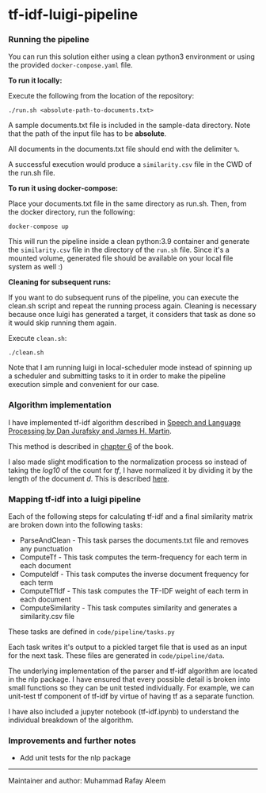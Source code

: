 # tf-idf-luigi-pipeline

### Running the pipeline
You can run this solution either using a clean python3 environment or using the provided `docker-compose.yaml` file.

**To run it locally:**

Execute the following from the location of the repository:
```
./run.sh <absolute-path-to-documents.txt>
```

A sample documents.txt file is included in the sample-data directory. Note that the path of the input file has to be **absolute**.

All documents in the documents.txt file should end with the delimiter `%`.

A successful execution would produce a `similarity.csv` file in the CWD of the run.sh file.

**To run it using docker-compose:**

Place your documents.txt file in the same directory as run.sh. Then, from the docker directory, run the following:
```
docker-compose up
```
This will run the pipeline inside a clean python:3.9 container and generate the `similarity.csv` file in the directory of the `run.sh` file. Since it's a mounted volume, generated file should be available on your local file system as well :)


**Cleaning for subsequent runs:**

If you want to do subsequent runs of the pipeline, you can execute the clean.sh script and repeat the running process again. Cleaning is necessary because once luigi has generated a target, it considers that task as done so it would skip running them again.

Execute `clean.sh`:
```
./clean.sh
```

Note that I am running luigi in local-scheduler mode instead of spinning up a scheduler and submitting tasks to it in order to make the pipeline execution simple and convenient for our case.

### Algorithm implementation

I have implemented tf-idf algorithm described in [Speech and Language Processing by Dan Jurafsky and James H. Martin](https://web.stanford.edu/~jurafsky/slp3/).

This method is described in [chapter 6](https://web.stanford.edu/~jurafsky/slp3/6.pdf) of the book.

I also made slight modification to the normalization process so instead of taking the _log10_ of the count for _tf_, I have normalized it by dividing it by the length of the document _d_. This is described [here](http://www.tfidf.com/).

### Mapping tf-idf into a luigi pipeline

Each of the following steps for calculating tf-idf and a final similarity matrix are broken down into the following tasks:
- ParseAndClean - This task parses the documents.txt file and removes any punctuation
- ComputeTf - This task computes the term-frequency for each term in each document
- ComputeIdf - This task computes the inverse document frequency for each term
- ComputeTfIdf - This task computes the TF-IDF weight of each term in each document
- ComputeSimilarity - This task computes similarity and generates a similarity.csv file 

These tasks are defined in `code/pipeline/tasks.py`

Each task writes it's output to a pickled target file that is used as an input for the next task. These files are generated in `code/pipeline/data`.

The underlying implementation of the parser and tf-idf algorithm are located in the nlp package. I have ensured that every possible detail is broken into small functions so they can be unit tested individually. For example, we can unit-test tf component of tf-idf by virtue of having tf as a separate function.

I have also included a jupyter notebook (tf-idf.ipynb) to understand the individual breakdown of the algorithm.

### Improvements and further notes

- Add unit tests for the nlp package


---
Maintainer and author: Muhammad Rafay Aleem

